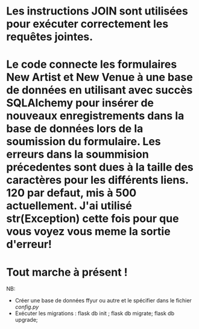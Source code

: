 # Les instructions JOIN sont utilisées pour exécuter correctement les requêtes jointes.
# Le code connecte les formulaires New Artist et New Venue à une base de données en utilisant avec succès SQLAlchemy pour insérer de nouveaux enregistrements dans la base de données lors de la soumission du formulaire. Les erreurs dans la soummision précedentes sont dues à la taille des caractères pour les différents liens. 120 par defaut, mis à 500 actuellement. J'ai utilisé str(Exception) cette fois pour que vous voyez vous meme la sortie d'erreur! 

# Tout marche à présent !

NB:
- Créer une base de données ffyur ou autre et le spécifier dans le fichier *config.py*
- Exécuter les migrations : flask db init ; flask db migrate; flask db upgrade;


